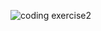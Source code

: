 
![coding exercise2](https://github.com/user-attachments/assets/4b91c696-6eda-47dd-be07-cbc84352167d)
